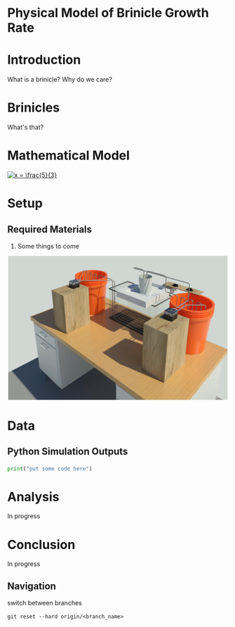 # Physical Model of Brinicle Growth Rate

# Introduction
What is a brinicle? Why do we care?
# Brinicles
What's that?
# Mathematical Model
<a href="https://www.codecogs.com/eqnedit.php?latex=\bg_black&space;x&space;=&space;\frac{5}{3}" target="_blank"><img src="https://latex.codecogs.com/gif.latex?\bg_black&space;x&space;=&space;\frac{5}{3}" title="x = \frac{5}{3}" /></a>

# Setup
## Required Materials
1. Some things to come
<p align="center">
    <img src="3D Models/3D View 1.jpg" alt="drawing" width="500"/>
</p>

# Data
## Python Simulation Outputs
```python
print("put some code here")
```
# Analysis
In progress
# Conclusion
In progress

## Navigation
switch between branches
```
git reset --hard origin/<branch_name>
```